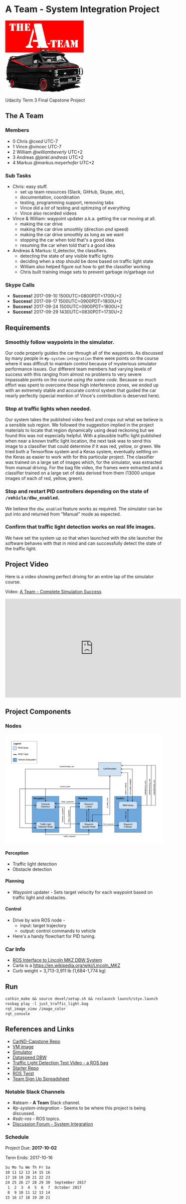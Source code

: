 A Team - System Integration Project 
===================================

![A Team](imgs/ateamlogo.png "There is no Plan B.")

Udacity Term 3 Final Capstone Project

## The A Team

### Members
  - 0 Chris _@cxed_ UTC-7
  - 1 Vince _@vincec_ UTC-7
  - 2 William _@williambeverly_ UTC+2
  - 3 Andreas _@jankl.andreas_ UTC+2
  - 4 Markus _@markus.meyerhofer_ UTC+2

### Sub Tasks
* Chris: easy stuff.
  - set up team resources (Slack, GitHub, Skype, etc),
  - documentation, coordination
  - testing, programming support, removing tabs
  - Vince did a _lot_ of testing and optimzing of everything
  - Vince also recorded videos
* Vince & William: waypoint updater a.k.a. getting the car moving at all.
  - making the car drive
  - making the car drive smoothly (direction _and_ speed)
  - making the car drive smoothly as long as we want
  - stopping the car when told that's a good idea
  - resuming the car when told that's a good idea
* Andreas & Markus: tl_detector, the classifiers.
  - detecting the state of any visible traffic lights
  - deciding when a stop should be done based on traffic light state
  - William also helped figure out how to get the classifier working
  - Chris built training image sets to prevent garbage in/garbage out

### Skype Calls
* **Success!** 2017-09-10 1500UTC=0800PDT=1700U+2
* **Success!** 2017-09-17 1500UTC=0900PDT=1800U+2
* **Success!** 2017-09-24 1500UTC=0900PDT=1800U+2
* **Success!** 2017-09-29 1430UTC=0830PDT=1730U+2

## Requirements

###  Smoothly follow waypoints in the simulator.
Our code properly guides the car through all of the waypoints. As
discussed by many people in `#p-system-integration` there were points
on the course where it was difficult to maintain control because of
mysterious simulator performance issues. Our different team members
had varying levels of success with this ranging from almost no
problems to very severe impassable points on the course _using the
same code_. Because so much effort was spent to overcome these high
interference zones, we ended up with an extremely stable and accurate
control system that guided the car nearly perfectly (special mention
of Vince's contribution is deserved here).

###  Stop at traffic lights when needed.
Our system takes the published video feed and crops out what we
believe is a sensible sub region. We followed the suggestion implied
in the project materials to locate that region dynamically using dead
reckoning but we found this was not especially helpful. With a
plausible traffic light published when near a known traffic light
location, the next task was to send this image to a classifier that
could determine if it was red, yellow, or green. We tried both a
Tensorflow system and a Keras system, eventually settling on the Keras
as easier to work with for this particular project. The classifier was
trained on a large set of images which, for the simulator, was
extracted from manual driving. For the bag file video, the frames
were extracted and a classifier trained on a large set of data derived
from them (13000 unique images of each of red, yellow, green).

###  Stop and restart PID controllers depending on the state of `/vehicle/dbw_enabled`.
We believe the `dbw_enabled` feature works as required. The simulator
can be put into and returned from "Manual" mode as expected.

### Confirm that traffic light detection works on real life images.
We have set the system up so that when launched with the site launcher
the software behaves with that in mind and can successfully detect
the state of the traffic light.

## Project Video
Here is a video showing perfect driving for an entire lap of the
simulator course.

Video: [A Team - Complete Simulation Success](https://youtu.be/XoXnJ4nqzmE)

<div mardown="0">
<iframe width="560" height="315" src="https://www.youtube.com/embed/XoXnJ4nqzmE?rel=0" frameborder="0" allowfullscreen></iframe>
</div>

## Project Components

### Nodes
![System Diagram](imgs/final-project-ros-graph-v2.png "System Diagram")

#### Perception
* Traffic light detection
* Obstacle detection

#### Planning
* Waypoint updater - Sets target velocity for each waypoint based on traffic light and obstacles.

#### Control
* Drive by wire ROS node -
  - input: target trajectory
  - output: control commands to vehicle
* Here's a handy flowchart for PID tuning.

### Car Info
* [ROS Interface to Lincoln MKZ DBW System](https://bitbucket.org/DataspeedInc/dbw_mkz_ros/src/)
* Carla is a https://en.wikipedia.org/wiki/Lincoln_MKZ
* Curb weight = 3,713-3,911 lb (1,684-1,774 kg)

## Run
```
catkin_make && source devel/setup.sh && roslaunch launch/styx.launch
rosbag play -l just_traffic_light.bag
rqt_image_view /image_color
rqt_console
```

## References and Links
* [CarND-Capstone Repo](https://github.com/udacity/CarND-Capstone)
* [VM image](https://classroom.udacity.com/nanodegrees/nd013/parts/6047fe34-d93c-4f50-8336-b70ef10cb4b2/modules/e1a23b06-329a-4684-a717-ad476f0d8dff/lessons/7e3627d7-14f7-4a33-9dbf-75c98a6e411b/concepts/8c742938-8436-4d3d-9939-31e40284e7a6?contentVersion=1.0.0&contentLocale=en-us)
* [Simulator](https://github.com/udacity/CarND-Capstone/releases/tag/v1.1)
* [Dataspeed DBW](https://bitbucket.org/DataspeedInc/dbw_mkz_ros)
* [Traffic Light Detection Test Video - a ROS bag](https://drive.google.com/file/d/0B2_h37bMVw3iYkdJTlRSUlJIamM/view?usp=sharing)
* [Starter Repo](https://github.com/udacity/CarND-System-Integration)
* [ROS Twist](http://docs.ros.org/jade/api/geometry_msgs/html/msg/Twist.html)
* [Team Sign Up Spreadsheet](https://docs.google.com/spreadsheets/d/17I_0q8tylk9Q_Y3GTSq738KkBIoS6SUt1quR5lPPAdg/edit#gid=0)

### Notable Slack Channels
* #ateam - **A Team** Slack channel.
* _#p-system-integration_ - Seems to be where this project is being discussed.
* _#sdc-ros_ - ROS topics.
* [Discussion Forum - System Integration](https://discussions.udacity.com/c/nd013-system-integration)

### Schedule

Project Due:
**2017-10-02**

Term Ends: 2017-10-16

```
Su Mo Tu We Th Fr Sa  
10 11 12 13 14 15 16  
17 18 19 20 21 22 23
24 25 26 27 28 29 30  September 2017       
 1  2  3  4  5  6  7  October 2017      
 8  9 10 11 12 13 14  
15 16 17 18 19 20 21  
```

